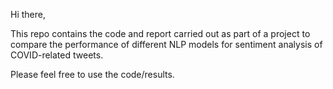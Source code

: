 Hi there, 

This repo contains the code and report carried out as part of a project to compare the performance of different NLP models for sentiment analysis of COVID-related tweets.

Please feel free to use the code/results.
